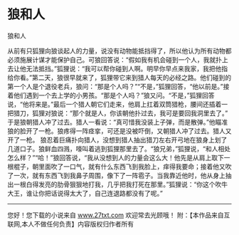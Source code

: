 # 狼和人

狼和人 

从前有只狐狸向狼谈起人的力量，说没有动物能抵挡得了，所以他认为所有动物都必须施展计谋才能保护自己。可狼回答说：“假如我有机会碰到一个人，我就扑上去让他无法抵挡。”狐狸说：“我可以帮你碰到人啊。明早你早点来我家，我把他指给你看。”第二天，狼很早就来了，狐狸带它来到猎人每天的必经之路。他们碰到的第一个人是个退役老兵，狼问：“那是个人吗？”“不是，”狐狸回答，“他以前是。”接着他们遇到一个去上学的小男孩。“那是个人吗？”狼又问。“不是，”狐狸回答说，“他将来是。”最后一个猎人朝它们走来，他肩上扛着双筒猎枪，腰间还插着一把猎刀，狐狸对狼说：“那个就是人，你该朝他扑过去，我可是要回我洞里去了。” 
于是狼朝猎人冲了过去。猎人一看说：“真可惜我没装上子弹，而是散弹。”他瞄准狼的脸开了一枪。狼疼得一阵痉挛，可还是没被吓倒，又朝猎人冲了过去。猎人又开了一枪。 
狼忍着巨痛扑向猎人，没想到猎人抽出猎刀左右开弓地在狼身上划了几道口子。狼鲜血四溅，嚎叫着逃到狐狸那里去了。“狼兄弟，”狐狸说，“和人相处怎么样？”“哈！”狼回答说，“我从没想到人的力量会这么大！他先是从肩上取下一根棍子，朝里面吹了一口气，就有什么东西飞到我脸上，痒得我要命；接着他又吹了一次，就有东西飞到我鼻子周围，像下了一阵雹子。当我靠近他时，他从身上抽出一根白得发亮的肋骨狠狠地打我，几乎把我打死在那里。”狐狸说：“你这个吹牛大王，谁让你把话说得太大了，自己连退路都没有了呢。” 

                  
--------------------
您好！您下载的小说来自 www.27txt.com 欢迎常去光顾哦！
附：【本作品来自互联网,本人不做任何负责】内容版权归作者所有